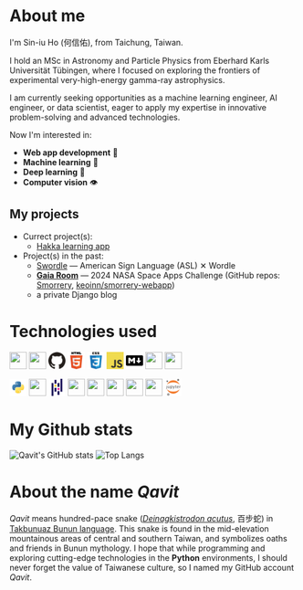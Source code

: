 # About me

I'm Sin-iu Ho (何信佑), from Taichung, Taiwan. 

I hold an MSc in Astronomy and Particle Physics from Eberhard Karls Universität Tübingen, where I focused on exploring the frontiers of experimental very-high-energy gamma-ray astrophysics.

I am currently seeking opportunities as a machine learning engineer, AI engineer, or data scientist, eager to apply my expertise in innovative problem-solving and advanced technologies.

Now I'm interested in:
  - **Web app development** 🎁
  - **Machine learning** 🤖
  - **Deep learning** 🧠
  - **Computer vision** 👁️

## My projects
- Currect project(s):
  - [Hakka learning app](https://github.com/qavit/hakka_learning_app)
- Project(s) in the past:
  - [Swordle](https://github.com/learnai2024-team3-project/slgame) — American Sign Language (ASL) ✕ Wordle
  - **[Gaia Room](https://www.spaceappschallenge.org/nasa-space-apps-2024/find-a-team/yue-yuan-ren-tuan-yuan/?tab=project)** — 2024 NASA Space Apps Challenge (GitHub repos: [Smorrery](https://github.com/qavit/smorrery), [keoinn/smorrery-webapp](https://github.com/keoinn/smorrery-webapp))
  - a private Django blog


# Technologies used

<code><img height="30" width="30" src= "https://upload.wikimedia.org/wikipedia/commons/4/4b/Bash_Logo_Colored.svg"></code>
<code><img height="30" width="30" src= "https://upload.wikimedia.org/wikipedia/commons/thumb/3/3f/Git_icon.svg/1024px-Git_icon.svg.png"></code>
<code><img height="30" width="30" src= "https://raw.githubusercontent.com/github/explore/80688e429a7d4ef2fca1e82350fe8e3517d3494d/topics/github-api/github-api.png"></code>
<code><img height="30" width="30" src= "https://raw.githubusercontent.com/github/explore/80688e429a7d4ef2fca1e82350fe8e3517d3494d/topics/html/html.png"></code>
<code><img height="30" width="30" src= "https://raw.githubusercontent.com/github/explore/80688e429a7d4ef2fca1e82350fe8e3517d3494d/topics/css/css.png"></code>
<code><img height="30" width="30" src= "https://raw.githubusercontent.com/github/explore/80688e429a7d4ef2fca1e82350fe8e3517d3494d/topics/javascript/javascript.png"></code>
<code><img height="30" width="30" src= "https://raw.githubusercontent.com/github/explore/80688e429a7d4ef2fca1e82350fe8e3517d3494d/topics/markdown/markdown.png"></code>
<code><img height="30" width="30" src= "https://cdn.worldvectorlogo.com/logos/django.svg"></code>
<code><img height="30" width="30" src= "https://tangiblebytes.co.uk/hugoSM.png"></code>

<code><img height="30" width="30" src= "https://raw.githubusercontent.com/github/explore/80688e429a7d4ef2fca1e82350fe8e3517d3494d/topics/python/python.png"></code>
<code><img height="30" width="30" src= "https://upload.wikimedia.org/wikipedia/commons/6/67/Numpy-svgrepo-com.svg"></code>
<code><img height="30" width="30" src= "https://raw.githubusercontent.com/devicons/devicon/2ae2a900d2f041da66e950e4d48052658d850630/icons/pandas/pandas-original.svg"></code>
<code><img height="30" width="30" src= "https://seaborn.pydata.org/_images/logo-mark-lightbg.svg"></code>
<code><img height="30" width="30" src= "https://upload.wikimedia.org/wikipedia/commons/b/b2/SCIPY_2.svg"></code>
<code><img height="30" width="30" src= "https://upload.wikimedia.org/wikipedia/commons/2/2d/Tensorflow_logo.svg"></code>
<code><img height="30" width="30" src= "https://upload.wikimedia.org/wikipedia/commons/0/05/Scikit_learn_logo_small.svg"></code>
<code><img height="30" width="30" src= "https://www.vectorlogo.zone/logos/pytorch/pytorch-icon.svg"></code>
<code><img height="30" width="30" src= "https://raw.githubusercontent.com/github/explore/80688e429a7d4ef2fca1e82350fe8e3517d3494d/topics/jupyter-notebook/jupyter-notebook.png"></code>


# My Github stats
![Qavit's GitHub stats](https://github-readme-stats.vercel.app/api?username=qavit&show_icons=true&hide=issues&theme=dark)
![Top Langs](https://github-readme-stats.vercel.app/api/top-langs/?username=qavit&layout=compact)

# About the name *Qavit*
*Qavit* means hundred-pace snake ([*Deinagkistrodon acutus*](https://www.snakesoftaiwan.com/deinagkistrodon-acutus.html), 百步蛇) in [Takbunuaz Bunun language](https://ilrdc.tw/research/athousand/pdf/lan4_4.pdf). This snake is found in the mid-elevation mountainous areas of central and southern Taiwan, and symbolizes oaths and friends in Bunun mythology. I hope that while programming and exploring cutting-edge technologies in the **Python** environments, I should never forget the value of Taiwanese culture, so I named my GitHub account *Qavit*.
